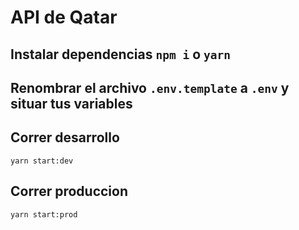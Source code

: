 # API de Qatar

## Instalar dependencias ``` npm i ``` o ``` yarn ```

## Renombrar el archivo ``` .env.template ``` a ``` .env ``` y situar tus variables

## Correr desarrollo

```
yarn start:dev
```

## Correr produccion

```
yarn start:prod
```